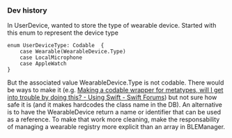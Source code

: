 ### Dev history

In UserDevice, wanted to store the type of wearable device.
Started with this enum to represent the device type
```
enum UserDeviceType: Codable  {
    case Wearable(WearableDevice.Type)
    case LocalMicrophone
    case AppleWatch
}
```
But the associated value WearableDevice.Type is not codable.
There would be ways to make it (e.g. [Making a codable wrapper for metatypes, will I get into trouble by doing this? - Using Swift - Swift Forums](https://forums.swift.org/t/making-a-codable-wrapper-for-metatypes-will-i-get-into-trouble-by-doing-this/50060)) but not sure how safe it is (and it makes hardcodes the class name in the DB).
An alternative is to have the WearableDevice return a name or identifier that can be used as a reference.
To make that work more cleaning, make the responsability of managing a wearable registry more explicit than an array in BLEManager.
